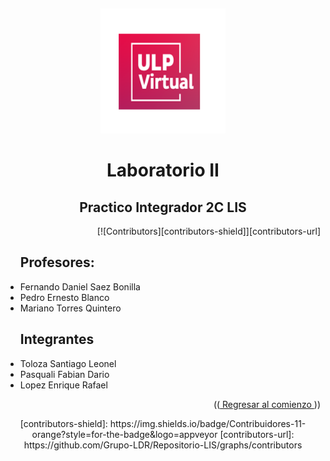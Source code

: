 <a name="readme-top"></a>
<br/>
<div align="center">
  <a href="https://github.com/Grupo-LDR/Repositorio-LIS">
    <img src="https://github.com/Grupo-LDR/Repositorio-LIS/blob/main/ulp.png" alt="Logo" width="200" height="200">
  </a>
  <div>
  <h1  align="center">Laboratorio II</h1>
  <h2>Practico Integrador 2C LIS</h2>
</div>
 <div align="right">

  [![Contributors][contributors-shield]][contributors-url]

</div> 
  <div align="left">
   <ul><h2>Profesores: </h2>
    <li> Fernando Daniel Saez Bonilla </li>
    <li>Pedro Ernesto Blanco </li>
    <li> Mariano Torres Quintero</li>
 </ul>
  
</div>
<div align="center">
<div>
<div align="left">
  <ul><h2>Integrantes</h2>
    <li> Toloza Santiago Leonel </li>
    <li> Pasquali Fabian Dario </li>
    <li> Lopez Enrique Rafael </li>
 </ul>
</div>
<p align="right">((<a href="#readme-top"> Regresar al comienzo </a>))</p>
<!--enlaces-->
<!-- Prueba VSC -->
[contributors-shield]: https://img.shields.io/badge/Contribuidores-11-orange?style=for-the-badge&logo=appveyor
[contributors-url]: https://github.com/Grupo-LDR/Repositorio-LIS/graphs/contributors
